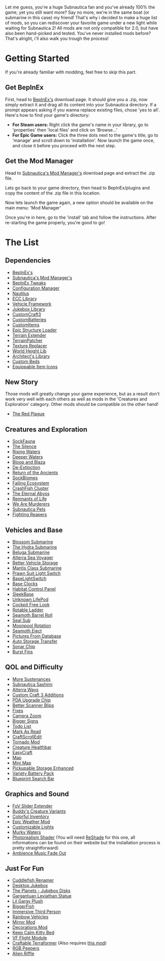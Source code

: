 Let me guess, you're a huge Subnautica fan and you've already 100% the game, yet you still want more? Say no more, we're in the same boat (or submarine in this case) my friend!
That's why i decided to make a huge list of mods, so you can rediscover your favorite game under a new light while waiting for Subnautica 2! All mods are not only compatible for 2.0, but have also been hand-picked and tested. You've never installed mods before? That's alright, i'll also walk you trough the process!
# Getting Started

If you're already familiar with modding, feel free to skip this part.
## Get BepInEx 

First, head to [BepInEx's](https://www.nexusmods.com/subnautica/mods/1108?tab=files) download page. It should give you a .zip, now simply extract it and drag all its content into your Subnautica directory. If a prompt appears asking if you wanna replace existing files, chose 'yes to all'. Here's how to find your game's directory:

- **For Steam users:** Right click the game's name in your library, go to 'properties' then 'local files' and click on 'Browse...'
- **For Epic Game users:** Click the three dots next to the game's title, go to 'manage' and scroll down to 'installation'. 
Now launch the game once, and close it before you proceed with the next step.
## Get the Mod Manager

Head to [Subnautica's Mod Manager's](https://www.nexusmods.com/subnautica/mods/1168?tab=files) download page and extract the .zip file.

Lets go back to your game directory, then head to BepInEx/plugins and copy the content of the .zip file in this location.

Now lets launch the game again, a new option should be available on the main menu: 'Mod Manager'

Once you're in here, go to the 'install' tab and follow the instructions. After re-starting the game properly, you're good to go! 

# The List

## Dependencies

- [BepInEx's](https://www.nexusmods.com/subnautica/mods/1108?tab=files)
- [Subnautica's Mod Manager's](https://www.nexusmods.com/subnautica/mods/1168?tab=files)
- [BepInEx Tweaks](https://www.nexusmods.com/subnautica/mods/1104?tab=files)
- [Configuration Manager](https://www.nexusmods.com/subnautica/mods/1112?tab=files)
- [Nautilus](https://www.nexusmods.com/subnautica/mods/1262?tab=files)
- [ECC Library](https://www.nexusmods.com/subnautica/mods/1457?tab=files)
- [Vehicle Framework](https://www.nexusmods.com/subnautica/mods/859?tab=files)
- [Jukebox Library](https://www.nexusmods.com/subnautica/mods/2321?tab=files)
- [CustomCraft3](https://www.nexusmods.com/subnautica/mods/1410?tab=files)
- [CustomBatteries](https://www.nexusmods.com/subnautica/mods/1453?tab=files)
- [CustomItems](https://www.nexusmods.com/subnautica/mods/1605)
- [Epic Structure Loader](https://www.nexusmods.com/subnautica/mods/1666?tab=files)
- [Terrain Extender](https://www.nexusmods.com/subnautica/mods/1454?tab=files)
- [TerrainPatcher](https://github.com/Esper89/Subnautica-TerrainPatcher/releases)
- [Texture Replacer](https://www.nexusmods.com/subnautica/mods/1371?tab=files)
- [World Height Lib](https://www.nexusmods.com/subnautica/mods/1821?tab=files)
- [Architect's Library](https://github.com/ArchitectsOfTheUnknown/ReturnOfTheAncientsDemo/blob/main/architects-library.md)
- [Custom Beds](https://www.nexusmods.com/subnautica/mods/2393)
- [Equippable Item Icons](https://www.nexusmods.com/subnautica/mods/1946?tab=files)
## New Story

Those mods will greatly change your game experience, but as a result don't work very well with each others as well as mods in the 'Creatures and Exploration' category. Other mods should be compatible on the other hand!

- [The Red Plague](https://www.nexusmods.com/subnautica/mods/1820?tab=files)
## Creatures and Exploration

- [SockFauna](https://www.nexusmods.com/subnautica/mods/2346?tab=files)
- [The Silence](https://www.nexusmods.com/subnautica/mods/1455?tab=files)
- [Rising Waters](https://www.nexusmods.com/subnautica/mods/1734?tab=files)
- [Deeper Waters](https://www.nexusmods.com/subnautica/mods/1750?tab=files)
- [Bloop and Blaza](https://www.nexusmods.com/subnautica/mods/1604?tab=files)
- [De-Extinction](https://www.nexusmods.com/subnautica/mods/640?tab=files)
- [Return of the Ancients](https://github.com/ArchitectsOfTheUnknown/ReturnOfTheAncientsDemo/blob/main/return-of-the-ancients.md)
- [SockBiomes](https://www.nexusmods.com/subnautica/mods/2361)
- [Failing Ecosystem](https://www.nexusmods.com/subnautica/mods/1700?tab=files)
- [CrashFish Cluster](https://www.nexusmods.com/subnautica/mods/1752?tab=files)
- [The Eternal Abyss](https://www.nexusmods.com/subnautica/mods/1765?tab=files)
- [Remnants of Life](https://www.nexusmods.com/subnautica/mods/1721?tab=files)
- [We Are Murderers](https://www.nexusmods.com/subnautica/mods/2416?tab=files)
- [Subnautica Pets](https://www.nexusmods.com/subnautica/mods/1373?tab=files)
- [Fighting Reapers](https://www.nexusmods.com/subnautica/mods/2286?tab=files)
## Vehicles and Base

- [Blossom Submarine](https://www.nexusmods.com/subnautica/mods/1977?tab=files)
- [The Hydra Submarine](https://www.nexusmods.com/subnautica/mods/1912?tab=files)
- [Beluga Submarine](https://www.nexusmods.com/subnautica/mods/1748?tab=files)
- [Alterra Sea Voyager](https://www.nexusmods.com/subnautica/mods/604?tab=files)
- [Better Vehicle Storage](https://www.nexusmods.com/subnautica/mods/1471?tab=files)
- [Mantis Class Submarine](https://www.nexusmods.com/subnautica/mods/1458?tab=files)
- [Prawn Suit Light Switch](https://www.nexusmods.com/subnautica/mods/1312?tab=files)
- [BaseLightSwitch](https://www.nexusmods.com/subnautica/mods/1485?tab=files)
- [Base Clocks](https://www.nexusmods.com/subnautica/mods/1484?tab=files)
- [Habitat Control Panel](https://www.nexusmods.com/subnautica/mods/1421?tab=files)
- [SleekBase](https://www.nexusmods.com/subnautica/mods/1180)
- [Unknown LifePod](https://www.nexusmods.com/subnautica/mods/2387)
- [Cockpit Free Look](https://www.nexusmods.com/subnautica/mods/2026?tab=files)
- [Rotable Ladder](https://www.nexusmods.com/subnautica/mods/2015)
- [Seamoth Barrel Roll](https://www.nexusmods.com/subnautica/mods/2012?tab=files)
- [Seal Sub](https://github.com/LeeTwentyThree/SealSub/releases)
- [Moonpool Rotation](https://www.nexusmods.com/subnautica/mods/2261?tab=files)
- [Seamoth Eject](https://www.nexusmods.com/subnautica/mods/740?tab=files)
- [Pictures From Database](https://www.nexusmods.com/subnautica/mods/1195?tab=files)
- [Auto Storage Transfer](https://www.nexusmods.com/subnautica/mods/1979?tab=files)
- [Sonar Chip](https://www.nexusmods.com/subnautica/mods/1955)
- [Burst Fins](https://www.nexusmods.com/subnautica/mods/1950?tab=files)
## QOL and Difficulty

- [More Sustenances](https://www.nexusmods.com/subnautica/mods/2016?tab=files)
- [Subnautica Sashimi](https://www.nexusmods.com/subnautica/mods/1723?tab=files)
- [Alterra Ways](https://www.nexusmods.com/subnautica/mods/1516?tab=files)
- [Custom Craft 3 Additions](https://www.nexusmods.com/subnautica/mods/1477?tab=files)
- [PDA Upgrade Chip](https://www.nexusmods.com/subnautica/mods/2400?tab=files)
- [Better Scanner Blips](https://www.nexusmods.com/subnautica/mods/2281?tab=files)
- [Fixes](https://www.nexusmods.com/subnautica/mods/2059?tab=files)
- [Camera Zoom](https://www.nexusmods.com/subnautica/mods/2013)
- [Bigger Signs](https://www.nexusmods.com/subnautica/mods/1697?tab=files)
- [Todo List](https://www.nexusmods.com/subnautica/mods/1606?tab=files)
- [Mark As Read](https://www.nexusmods.com/subnautica/mods/1588?tab=files)
- [CraftScrollEdit](https://www.nexusmods.com/subnautica/mods/1550?tab=files)
- [Tornado Mod](https://www.nexusmods.com/subnautica/mods/2306?tab=files)
- [Creature Healthbar](https://www.nexusmods.com/subnautica/mods/2349?tab=files)
- [EasyCraft](https://www.nexusmods.com/subnautica/mods/24?tab=files)
- [Map](https://www.nexusmods.com/subnautica/mods/12?tab=files)
- [Mini Map](https://www.nexusmods.com/subnautica/mods/158?tab=files)
- [Pickupable Storage Enhanced](https://www.nexusmods.com/subnautica/mods/220?tab=files)
- [Variety Battery Pack](https://www.nexusmods.com/subnautica/mods/580?tab=files)
- [Blueprint Search Bar](https://www.nexusmods.com/subnautica/mods/1300)
## Graphics and Sound

- [FoV Slider Extender](https://www.nexusmods.com/subnautica/mods/2360?tab=files)
- [Buddy's Creature Variants](https://www.nexusmods.com/subnautica/mods/1783?tab=files)
- [Colorful Inventory](https://www.nexusmods.com/subnautica/mods/1562?tab=files)
- [Epic Weather Mod](https://www.nexusmods.com/subnautica/mods/1542?tab=files)
- [Customizable Lights](https://www.nexusmods.com/subnautica/mods/1419?tab=files)
- [Murky Waters](https://www.nexusmods.com/subnautica/mods/2124?tab=files)
- [Photorealism Shader](https://www.nexusmods.com/subnautica/mods/1302?tab=files) (You will need [ReShade](https://reshade.me/) for this one, all informations can be found on their website but the installation process is pretty straightforward)
- [Ambience Music Fade Out](https://www.nexusmods.com/subnautica/mods/420?tab=files)
## Just For Fun

- [Cuddlefish Renamer](https://www.nexusmods.com/subnautica/mods/2333?tab=files)
- [Desktop Jukebox](https://www.nexusmods.com/subnautica/mods/2322?tab=files)
- [The Planets - Jukebox Disks](https://www.nexusmods.com/subnautica/mods/2323?tab=files)
- [Gargantuan Leviathan Statue](https://www.nexusmods.com/subnautica/mods/2205?tab=files)
- [Lil Gargy Plush](https://www.nexusmods.com/subnautica/mods/1781?tab=files)
- [BiggerFish](https://www.nexusmods.com/subnautica/mods/2022?tab=files)
- [Immersive Third Person](https://www.nexusmods.com/subnautica/mods/1978)
- [Rainbow Vehicles](https://www.nexusmods.com/subnautica/mods/1506?tab=files)
- [Mirror Mod](https://www.nexusmods.com/subnautica/mods/1334?tab=files)
- [Decorations Mod](https://www.nexusmods.com/subnautica/mods/102?tab=files)
- [Keep Calm Kitty Bed](https://www.nexusmods.com/subnautica/mods/2394?tab=files)
- [VF Flight Module](https://www.nexusmods.com/subnautica/mods/2224?tab=files)
- [Craftable Terraformer](https://www.nexusmods.com/subnautica/mods/2190?tab=files) (Also requires [this mod](https://github.com/repkins/subnautica-terraforming-mod/wiki/Mod-page))
- [RGB Peepers](https://www.nexusmods.com/subnautica/mods/2178?tab=files)
- [Alien Riffle](https://www.nexusmods.com/subnautica/mods/141?tab=files)


